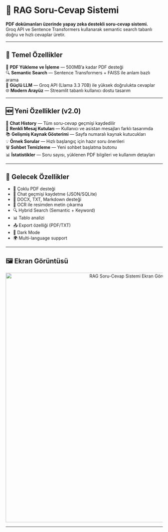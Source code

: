 # 🤖 RAG Soru-Cevap Sistemi

**PDF dokümanları üzerinde yapay zeka destekli soru-cevap sistemi.**  
Groq API ve Sentence Transformers kullanarak semantic search tabanlı doğru ve hızlı cevaplar üretir.

---

## 🎯 Temel Özellikler

📄 **PDF Yükleme ve İşleme** — 500MB’a kadar PDF desteği  
🔍 **Semantic Search** — Sentence Transformers + FAISS ile anlam bazlı arama  
🤖 **Güçlü LLM** — Groq API (Llama 3.3 70B) ile yüksek doğrulukta cevaplar  
🌐 **Modern Arayüz** — Streamlit tabanlı kullanıcı dostu tasarım  

---

## 🆕 Yeni Özellikler (v2.0)

💬 **Chat History** — Tüm soru-cevap geçmişi kaydedilir  
🎨 **Renkli Mesaj Kutuları** — Kullanıcı ve asistan mesajları farklı tasarımda  
📚 **Gelişmiş Kaynak Gösterimi** — Sayfa numaralı kaynak kutucukları  
💡 **Örnek Sorular** — Hızlı başlangıç için hazır soru önerileri  
🗑️ **Sohbet Temizleme** — Yeni sohbet başlatma butonu  
📊 **İstatistikler** — Soru sayısı, yüklenen PDF bilgileri ve kullanım detayları  

---

## 🚀 Gelecek Özellikler

- 📂 Çoklu PDF desteği  
- 💾 Chat geçmişi kaydetme (JSON/SQLite)  
- 📄 DOCX, TXT, Markdown desteği  
- 🧠 OCR ile resimden metin çıkarma  
- 🔍 Hybrid Search (Semantic + Keyword)  
- 📊 Tablo analizi  
- 📤 Export özelliği (PDF/TXT)  
- 🌙 Dark Mode  
- 🌍 Multi-language support  

---

## 🖼️ Ekran Görüntüsü

<p align="center">
  <img src="https://github.com/user-attachments/assets/f9e2e860-9458-45c7-aa89-886002744f73" alt="RAG Soru-Cevap Sistemi Ekran Görüntüsü" width="800"/>
</p>

---
